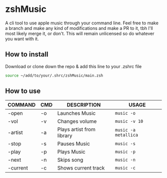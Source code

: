 # zshMusic
A cli tool to use apple music through your command line. Feel free to make a branch and make any kind of modifications and make a PR to it, tbh I'll most likely merge it, or don't. This will remain unlicensed so do whatever you want with it.

## How to install

Download or clone down the repo & add this line to your .zshrc file
```bash
source ~/add/to/your/.shrc/zshMusic/main.zsh
```

## How to use

| COMMAND  | CMD | DESCRIPTION                | USAGE                |
|----------|-----|----------------------------|----------------------|
| -open    | -o  | Launches Music             | `music -o`           |
| -vol     | -v  | Changes volume             | `music -v 10`        |
| -artist  | -a  | Plays artist from library  | `music -a metallica` |
| -stop    | -s  | Pauses Music               | `music -s`           |
| -play    | -p  | Plays Music                | `music -p`           |
| -next    | -n  | Skips song                 | `music -n`           |
| -current | -c  | Shows current track        | `music -c`           |
